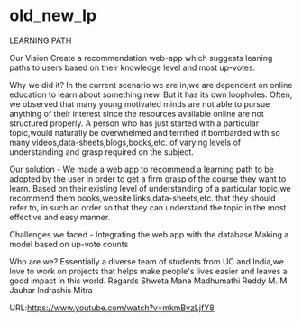 # old_new_lp
LEARNING PATH

Our Vision
Create a recommendation web-app which suggests leaning paths to users based on their knowledge level and most up-votes.

Why we did it?
In the current scenario we are in,we are dependent on online education to learn about something new. But it has its own loopholes. Often, we observed that many young motivated minds are not able to pursue anything of their interest since the resources available online are not structured properly.
A person who has just started with a particular topic,would naturally be overwhelmed and terrified if bombarded with so many videos,data-sheets,blogs,books,etc. of varying levels of understanding and grasp required on the subject.

Our solution - 
We made a web app to recommend a learning path to be adopted by the user in order to get a firm grasp of the course they want to learn.
Based on their existing level of understanding of a particular topic,we recommend them books,website links,data-sheets,etc. that they should refer to, in such an order so that they can understand the topic in the most effective and easy manner.

Challenges we faced - 
Integrating the web app with the database
Making a model based on up-vote counts

Who are we?
Essentially a diverse team of students from UC and India,we love to work on projects that helps make people's lives easier and leaves a good impact in this world. 
Regards 
Shweta Mane 
Madhumathi Reddy M. 
M.	Jauhar 
Indrashis Mitra


URL:https://www.youtube.com/watch?v=mkmBvzLjfY8
